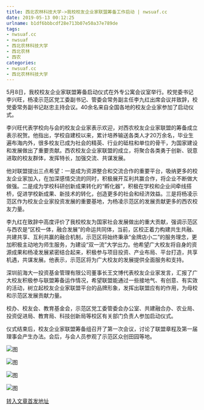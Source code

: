 ```yaml
---
title: 西北农林科技大学->我校校友企业家联盟筹备工作启动 | nwsuaf.cc
date: 2019-05-13 00:12:25
urlname: b1df6bbbcdf28e713b07e50a37e789de
tags: 
- nwsuaf.cc
- nwsuaf
- 西北农林科技大学
- 西北农林
- 西农
categories:
- nwsuaf.cc
- 西北农林科技大学
---
```



5月8日，我校校友企业家联盟筹备启动仪式在外专公寓会议室举行。校党委书记李兴旺，杨凌示范区党工委副书记、管委会常务副主任李九红出席会议并致辞，校党委常务副书记赵忠主持会议。40余名来自全国各地的校友企业家参加了启动仪式。

李兴旺代表学校向与会的校友企业家表示欢迎，对西农校友企业家联盟的筹备成立表示祝贺。他指出，学校自建校以来，累计培养输送各类人才20万余名，毕业生遍布海内外，很多校友已成为社会的精英、行业的砥柱和单位的骨干，为国家建设和发展做出了重要贡献。西农校友企业家联盟的成立，将聚合各类勇于创新、锐意进取的校友群体，发挥特长，加强交流、共谋发展。

他对联盟提出三点希望：一是成为资源整合和交流合作的重要平台，吸纳更多的校友企业家加入，在加深感情交流的同时，积极展开互利共赢合作，将企业不断做大做强。二是成为学校科研创新成果转化的“孵化器”，积极在学校和企业间牵线搭桥，促进学校新成果、新技术的转化，创造更多的社会和经济效益。三是将杨凌示范区作为校友企业家投资发展的重要基地，为杨凌示范区的发展贡献更多的西农校友力量。

李九红在致辞中高度评价了我校校友为国家社会发展做出的重大贡献，强调示范区与西农是“区校一体，融合发展”的命运共同体，当前，区校正着力构建共生共融、共建共享、互利共赢的融合机制，示范区将始终秉承“金牌店小二”的服务理念，更加积极主动地为师生服务，为建设“双一流”大学出力。他希望广大校友将自身的资源成果和杨凌发展紧密结合起来，积极参与项目投资、产业布局、平台打造，共享机遇，共谋发展。他表示，示范区将为广大校友的发展提供全面服务和支持。

深圳前海大一投资基金管理有限公司董事长王文博代表校友企业家发言，汇报了广大校友积极参与联盟筹备运作情况，希望联盟能通过一些接地气、有创意、有实效的活动，树立起校友企业家联盟平台的品牌形象，发挥出联盟应有的作用，为母校和示范区发展贡献力量。

校办、校友会、教育基金会，示范区党工委管委会办公室、共建融合办、农业局、投资促进局、教育局、科技创新局等校区有关部门负责人参加启动仪式。

仪式结束后，校友企业家联盟筹备组召开了第一次会议，讨论了联盟章程及第一届理事会产生办法。会后，与会人员参观了示范区众创田园等地。



![图](https://news.nwsuaf.edu.cn/images/content/2019-05/20190509184623506595.jpg)

![图](https://news.nwsuaf.edu.cn/images/content/2019-05/20190509184449836425.jpg)

![图](https://news.nwsuaf.edu.cn/images/content/2019-05/20190509184425075380.jpg)

![图](https://news.nwsuaf.edu.cn/images/content/2019-05/20190509105727045762.png)

[转入文章首发地址](https://news.nwsuaf.edu.cn/xnxw/89430.htm)